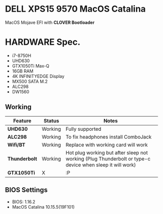 # DELL XPS15 9570 MacOS Catalina

MacOS Mojave EFI with **CLOVER Bootloader**

# HARDWARE Spec.

* i7-8750H
* UHD630
* GTX1050Ti Max-Q
* 16GB RAM
* 4K INFINITYEDGE Display
* MX500 SATA M.2
* ALC298
* DW1560

## Working

| Feature | Status | Notes |
| ------------- | ------------- | ------------- |
| **UHD630** |  Working | Fully supported|
| **ALC298** |  Working  | To fix headphones install ComboJack |
| **Wifi/BT** |  Working | Replace with working card will work|
| **Thunderbolt** |  Working | Hot plug working but after sleep not working (Plug Thunderbolt or type-c device when sleep it will work)  |
| **GTX1050Ti** |  X | :P |


## BIOS Settings

* BIOS: 1.16.2
* MacOS Catalina 10.15.5(19F101)

